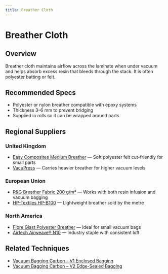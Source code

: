 ```yaml
---
title: Breather Cloth
---
```

# Breather Cloth

## Overview
Breather cloth maintains airflow across the laminate when under vacuum and helps absorb excess resin that bleeds through the
stack. It is often polyester batting or felt.

## Recommended Specs
- Polyester or nylon breather compatible with epoxy systems
- Thickness 3–6 mm to prevent bridging
- Supplied in rolls so it can be wrapped around parts

## Regional Suppliers
### United Kingdom
- [Easy Composites Medium Breather](https://www.easycomposites.co.uk/composite-breather-fabric) — Soft polyester felt cut-friendly for small parts
- [VacuPress](https://www.vac-innovation.co.uk/) — Carries heavier breather for higher vacuum levels

### European Union
- [R&G Breather Fabric 200 g/m²](https://shop1.r-g.de/en/art/360210) — Works with both resin infusion and vacuum bagging
- [HP-Textiles HP-B100](https://shop.hp-textiles.com/en/Breather-Fabric/) — Lightweight breather sold by the metre

### North America
- [Fibre Glast Polyester Breather](https://www.fibreglast.com/product/Polyester_Breather_579/Breather) — Ideal for small vacuum bags
- [Airtech Airweave® N10](https://www.airtechintl.com/) — Industry staple with consistent loft

## Related Techniques
- [Vacuum Bagging Carbon – V1 Enclosed Bagging](../techniques/vacuum-bagging-carbon/v1/enclosed-bagging.md)
- [Vacuum Bagging Carbon – V2 Edge-Sealed Bagging](../techniques/vacuum-bagging-carbon/v2/edge-sealed-bagging.md)
